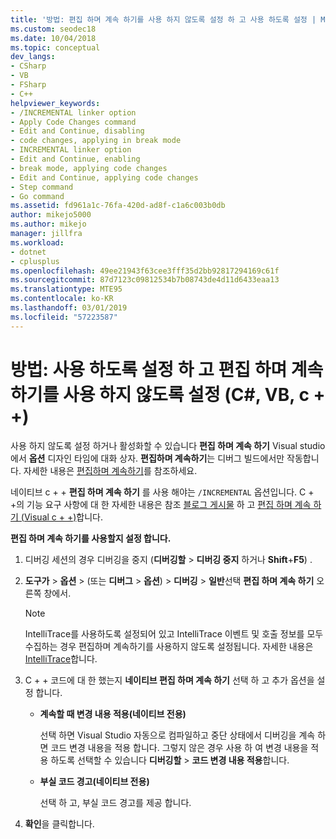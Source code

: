 ```yaml
---
title: '방법: 편집 하며 계속 하기를 사용 하지 않도록 설정 하 고 사용 하도록 설정 | Microsoft Docs'
ms.custom: seodec18
ms.date: 10/04/2018
ms.topic: conceptual
dev_langs:
- CSharp
- VB
- FSharp
- C++
helpviewer_keywords:
- /INCREMENTAL linker option
- Apply Code Changes command
- Edit and Continue, disabling
- code changes, applying in break mode
- INCREMENTAL linker option
- Edit and Continue, enabling
- break mode, applying code changes
- Edit and Continue, applying code changes
- Step command
- Go command
ms.assetid: fd961a1c-76fa-420d-ad8f-c1a6c003b0db
author: mikejo5000
ms.author: mikejo
manager: jillfra
ms.workload:
- dotnet
- cplusplus
ms.openlocfilehash: 49ee21943f63cee3fff35d2bb92817294169c61f
ms.sourcegitcommit: 87d7123c09812534b7b08743de4d11d6433eaa13
ms.translationtype: MTE95
ms.contentlocale: ko-KR
ms.lasthandoff: 03/01/2019
ms.locfileid: "57223587"
---
```

# <a name="how-to-enable-and-disable-edit-and-continue-c-vb-c"></a>방법: 사용 하도록 설정 하 고 편집 하며 계속 하기를 사용 하지 않도록 설정 (C#, VB, c + +)

사용 하지 않도록 설정 하거나 활성화할 수 있습니다 **편집 하며 계속 하기** Visual studio에서 **옵션** 디자인 타임에 대화 상자. **편집하며 계속하기**는 디버그 빌드에서만 작동합니다. 자세한 내용은 [편집하며 계속하기](../debugger/edit-and-continue.md)를 참조하세요.

네이티브 c + + **편집 하며 계속 하기** 를 사용 해야는 `/INCREMENTAL` 옵션입니다. C + +의 기능 요구 사항에 대 한 자세한 내용은 참조 [블로그 게시물](https://devblogs.microsoft.com/cppblog/c-edit-and-continue-in-visual-studio-2015-update-3/) 하 고 [편집 하며 계속 하기 (Visual c + +)](../debugger/edit-and-continue-visual-cpp.md)합니다.

**편집 하며 계속 하기를 사용할지 설정 합니다.**

1.  디버깅 세션의 경우 디버깅을 중지 (**디버깅할** > **디버깅 중지** 하거나 **Shift**+**F5**) .

1.  **도구가** > **옵션** > (또는 **디버그** > **옵션**) > **디버깅**  >  **일반**선택 **편집 하며 계속 하기** 오른쪽 창에서.

    > [!NOTE]
    >  IntelliTrace를 사용하도록 설정되어 있고 IntelliTrace 이벤트 및 호출 정보를 모두 수집하는 경우 편집하며 계속하기를 사용하지 않도록 설정됩니다. 자세한 내용은 [IntelliTrace](../debugger/intellitrace.md)합니다.

1.  C + + 코드에 대 한 했는지 **네이티브 편집 하며 계속 하기** 선택 하 고 추가 옵션을 설정 합니다.
    - **계속할 때 변경 내용 적용(네이티브 전용)**

      선택 하면 Visual Studio 자동으로 컴파일하고 중단 상태에서 디버깅을 계속 하면 코드 변경 내용을 적용 합니다. 그렇지 않은 경우 사용 하 여 변경 내용을 적용 하도록 선택할 수 있습니다 **디버깅할** > **코드 변경 내용 적용**합니다.

    - **부실 코드 경고(네이티브 전용)**

      선택 하 고, 부실 코드 경고를 제공 합니다.

1.  **확인**을 클릭합니다.
